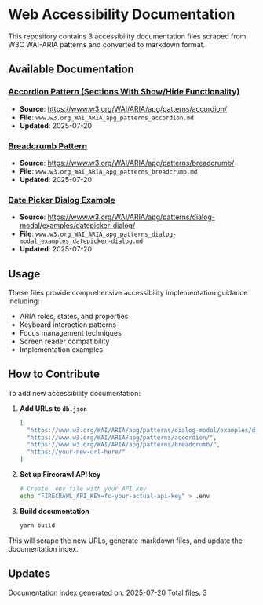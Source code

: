 # Web Accessibility Documentation

This repository contains 3 accessibility documentation files scraped from W3C WAI-ARIA patterns and converted to markdown format.

## Available Documentation

### [Accordion Pattern (Sections With Show/Hide Functionality)](https://github.com/vltansky/e11y-mcp/blob/master/docs/www.w3.org_WAI_ARIA_apg_patterns_accordion.md)
- **Source**: https://www.w3.org/WAI/ARIA/apg/patterns/accordion/
- **File**: `www.w3.org_WAI_ARIA_apg_patterns_accordion.md`
- **Updated**: 2025-07-20

### [Breadcrumb Pattern](https://github.com/vltansky/e11y-mcp/blob/master/docs/www.w3.org_WAI_ARIA_apg_patterns_breadcrumb.md)
- **Source**: https://www.w3.org/WAI/ARIA/apg/patterns/breadcrumb/
- **File**: `www.w3.org_WAI_ARIA_apg_patterns_breadcrumb.md`
- **Updated**: 2025-07-20

### [Date Picker Dialog Example](https://github.com/vltansky/e11y-mcp/blob/master/docs/www.w3.org_WAI_ARIA_apg_patterns_dialog-modal_examples_datepicker-dialog.md)
- **Source**: https://www.w3.org/WAI/ARIA/apg/patterns/dialog-modal/examples/datepicker-dialog/
- **File**: `www.w3.org_WAI_ARIA_apg_patterns_dialog-modal_examples_datepicker-dialog.md`
- **Updated**: 2025-07-20

## Usage

These files provide comprehensive accessibility implementation guidance including:
- ARIA roles, states, and properties
- Keyboard interaction patterns
- Focus management techniques
- Screen reader compatibility
- Implementation examples

## How to Contribute

To add new accessibility documentation:

1. **Add URLs to `db.json`**
   ```json
   [
     "https://www.w3.org/WAI/ARIA/apg/patterns/dialog-modal/examples/datepicker-dialog/",
     "https://www.w3.org/WAI/ARIA/apg/patterns/accordion/",
     "https://www.w3.org/WAI/ARIA/apg/patterns/breadcrumb/",
     "https://your-new-url-here/"
   ]
   ```

2. **Set up Firecrawl API key**
   ```bash
   # Create .env file with your API key
   echo "FIRECRAWL_API_KEY=fc-your-actual-api-key" > .env
   ```

3. **Build documentation**
   ```bash
   yarn build
   ```

This will scrape the new URLs, generate markdown files, and update the documentation index.

## Updates

Documentation index generated on: 2025-07-20
Total files: 3
